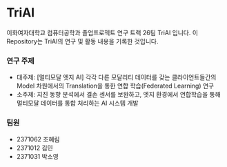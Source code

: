 # TriAI
이화여자대학교 컴퓨터공학과 졸업프로젝트 연구 트랙 26팀 TriAI 입니다. 이 Repository는 TriAI의 연구 및 활동 내용을 기록한 것입니다.
### 연구 주제
- 대주제: [멀티모달 엣지 AI] 각각 다른 모달리티 데이터를 갖는 클라이언트들간의 Model 차원에서의 Translation을 통한 연합 학습(Federated Learning) 연구
- 소주제: 지진 동향 분석에서 결손 센서를 보완하고, 엣지 환경에서 연합학습을 통해 멀티모달 데이터를 통합 처리하는 AI 시스템 개발
### 팀원
- 2371062 조혜림
- 2371012 김민
- 2371031 박소영
